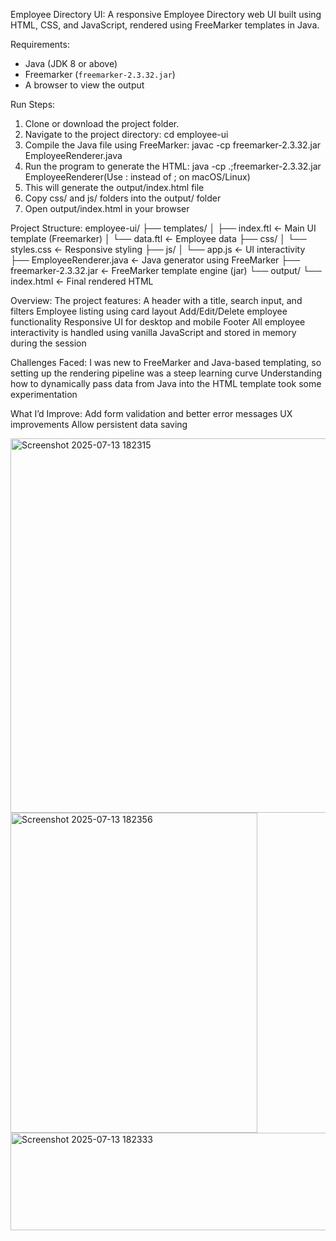 Employee Directory UI:
A responsive Employee Directory web UI built using HTML, CSS, and JavaScript, rendered using FreeMarker templates in Java.

Requirements:
- Java (JDK 8 or above)
- Freemarker (`freemarker-2.3.32.jar`)
- A browser to view the output

Run Steps:
1. Clone or download the project folder.
2. Navigate to the project directory:
   cd employee-ui
3. Compile the Java file using FreeMarker:
   javac -cp freemarker-2.3.32.jar EmployeeRenderer.java
4. Run the program to generate the HTML:
   java -cp .;freemarker-2.3.32.jar EmployeeRenderer(Use : instead of ; on macOS/Linux)
5. This will generate the output/index.html file
6. Copy css/ and js/ folders into the output/ folder
7. Open output/index.html in your browser


Project Structure:
employee-ui/
├── templates/
│   ├── index.ftl         ← Main UI template (Freemarker)
│   └── data.ftl          ← Employee data
├── css/
│   └── styles.css        ← Responsive styling
├── js/
│   └── app.js            ← UI interactivity
├── EmployeeRenderer.java ← Java generator using FreeMarker
├── freemarker-2.3.32.jar ← FreeMarker template engine (jar)
└── output/
    └── index.html        ← Final rendered HTML

Overview:
  The project features:
    A header with a title, search input, and filters
    Employee listing using card layout
    Add/Edit/Delete employee functionality
    Responsive UI for desktop and mobile
    Footer
    All employee interactivity is handled using vanilla JavaScript and stored in memory during the session

Challenges Faced:
  I was new to FreeMarker and Java-based templating, so setting up the rendering pipeline was a steep learning curve 
  Understanding how to dynamically pass data from Java into the HTML template took some experimentation

What I’d Improve:
  Add form validation and better error messages
  UX improvements
  Allow persistent data saving

<img width="1903" height="599" alt="Screenshot 2025-07-13 182315" src="https://github.com/user-attachments/assets/0c0565a9-72f1-42d4-a2a5-50df1a785599" />
<img width="395" height="512" alt="Screenshot 2025-07-13 182356" src="https://github.com/user-attachments/assets/51158df4-94dc-410e-8a4d-dc31372479e5" />
<img width="1900" height="156" alt="Screenshot 2025-07-13 182333" src="https://github.com/user-attachments/assets/e5210cb9-1765-4024-84f1-d0d48eefe708" />




